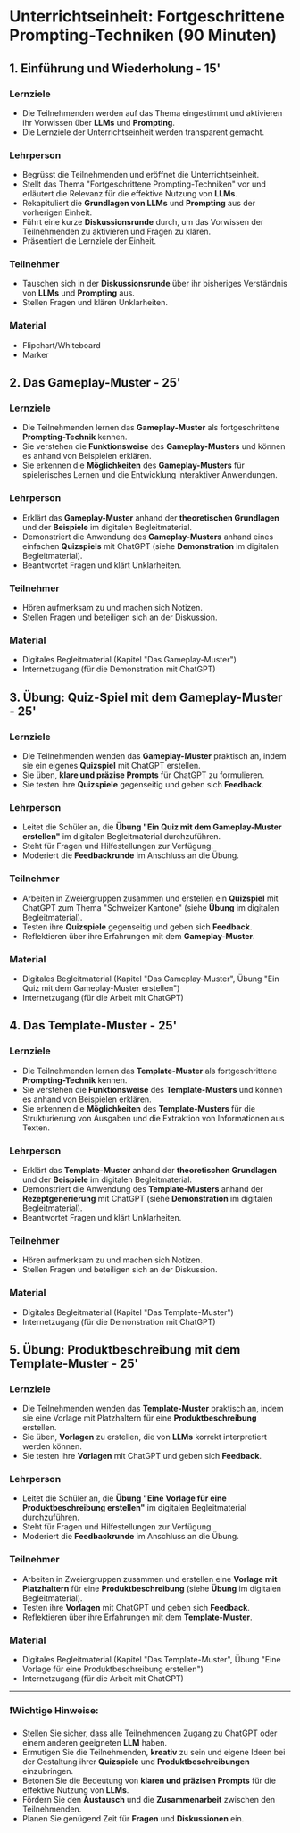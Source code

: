 # Unterrichtseinheit: Fortgeschrittene Prompting-Techniken (90 Minuten)

## 1. Einführung und Wiederholung - 15'
### Lernziele
* Die Teilnehmenden werden auf das Thema eingestimmt und aktivieren ihr Vorwissen über **LLMs** und **Prompting**.
* Die Lernziele der Unterrichtseinheit werden transparent gemacht.
### Lehrperson
 *  Begrüsst die Teilnehmenden und eröffnet die Unterrichtseinheit.
 * Stellt das Thema "Fortgeschrittene Prompting-Techniken" vor und erläutert die Relevanz für die effektive Nutzung von **LLMs**.
 * Rekapituliert die **Grundlagen von LLMs** und **Prompting** aus der vorherigen Einheit.
 * Führt eine kurze **Diskussionsrunde** durch, um das Vorwissen der Teilnehmenden zu aktivieren und Fragen zu klären.
 * Präsentiert die Lernziele der Einheit.
### Teilnehmer
* Tauschen sich in der **Diskussionsrunde** über ihr bisheriges Verständnis von **LLMs** und **Prompting** aus.
 * Stellen Fragen und klären Unklarheiten.
### Material
* Flipchart/Whiteboard  
* Marker

## 2. Das Gameplay-Muster - 25'
### Lernziele
* Die Teilnehmenden lernen das **Gameplay-Muster** als fortgeschrittene **Prompting-Technik** kennen.
* Sie verstehen die **Funktionsweise** des **Gameplay-Musters** und können es anhand von Beispielen erklären.
* Sie erkennen die **Möglichkeiten** des **Gameplay-Musters** für spielerisches Lernen und die Entwicklung interaktiver Anwendungen.
### Lehrperson
* Erklärt das **Gameplay-Muster** anhand der **theoretischen Grundlagen** und der **Beispiele** im digitalen Begleitmaterial.
* Demonstriert die Anwendung des **Gameplay-Musters** anhand eines einfachen **Quizspiels** mit ChatGPT (siehe **Demonstration** im digitalen Begleitmaterial).
* Beantwortet Fragen und klärt Unklarheiten.
### Teilnehmer
* Hören aufmerksam zu und machen sich Notizen.
* Stellen Fragen und beteiligen sich an der Diskussion.
### Material
* Digitales Begleitmaterial (Kapitel "Das Gameplay-Muster")
* Internetzugang (für die Demonstration mit ChatGPT)

## 3. Übung: Quiz-Spiel mit dem Gameplay-Muster - 25'
### Lernziele
* Die Teilnehmenden wenden das **Gameplay-Muster** praktisch an, indem sie ein eigenes **Quizspiel** mit ChatGPT erstellen.
* Sie üben, **klare und präzise Prompts** für ChatGPT zu formulieren.
* Sie testen ihre **Quizspiele** gegenseitig und geben sich **Feedback**.
### Lehrperson
* Leitet die Schüler an, die **Übung "Ein Quiz mit dem Gameplay-Muster erstellen"** im digitalen Begleitmaterial durchzuführen.
* Steht für Fragen und Hilfestellungen zur Verfügung.
* Moderiert die **Feedbackrunde** im Anschluss an die Übung.
### Teilnehmer
* Arbeiten in Zweiergruppen zusammen und erstellen ein **Quizspiel** mit ChatGPT zum Thema "Schweizer Kantone" (siehe **Übung** im digitalen Begleitmaterial).
* Testen ihre **Quizspiele** gegenseitig und geben sich **Feedback**.
* Reflektieren über ihre Erfahrungen mit dem **Gameplay-Muster**.
### Material
* Digitales Begleitmaterial (Kapitel "Das Gameplay-Muster", Übung "Ein Quiz mit dem Gameplay-Muster erstellen")
* Internetzugang (für die Arbeit mit ChatGPT)

## 4. Das Template-Muster - 25'
### Lernziele
* Die Teilnehmenden lernen das **Template-Muster** als fortgeschrittene **Prompting-Technik** kennen.
* Sie verstehen die **Funktionsweise** des **Template-Musters** und können es anhand von Beispielen erklären.
* Sie erkennen die **Möglichkeiten** des **Template-Musters** für die Strukturierung von Ausgaben und die Extraktion von Informationen aus Texten.
### Lehrperson
* Erklärt das **Template-Muster** anhand der **theoretischen Grundlagen** und der **Beispiele** im digitalen Begleitmaterial.
* Demonstriert die Anwendung des **Template-Musters** anhand der **Rezeptgenerierung** mit ChatGPT (siehe **Demonstration** im digitalen Begleitmaterial).
* Beantwortet Fragen und klärt Unklarheiten.
### Teilnehmer
* Hören aufmerksam zu und machen sich Notizen.
* Stellen Fragen und beteiligen sich an der Diskussion.
### Material
* Digitales Begleitmaterial (Kapitel "Das Template-Muster")
* Internetzugang (für die Demonstration mit ChatGPT)

## 5. Übung: Produktbeschreibung mit dem Template-Muster - 25'
### Lernziele
* Die Teilnehmenden wenden das **Template-Muster** praktisch an, indem sie eine Vorlage mit Platzhaltern für eine **Produktbeschreibung** erstellen.
* Sie üben, **Vorlagen** zu erstellen, die von **LLMs** korrekt interpretiert werden können.
* Sie testen ihre **Vorlagen** mit ChatGPT und geben sich **Feedback**.
### Lehrperson
* Leitet die Schüler an, die **Übung "Eine Vorlage für eine Produktbeschreibung erstellen"** im digitalen Begleitmaterial durchzuführen.
* Steht für Fragen und Hilfestellungen zur Verfügung.
* Moderiert die **Feedbackrunde** im Anschluss an die Übung.
### Teilnehmer
* Arbeiten in Zweiergruppen zusammen und erstellen eine **Vorlage mit Platzhaltern** für eine **Produktbeschreibung** (siehe **Übung** im digitalen Begleitmaterial).
* Testen ihre **Vorlagen** mit ChatGPT und geben sich **Feedback**.
* Reflektieren über ihre Erfahrungen mit dem **Template-Muster**.
### Material
* Digitales Begleitmaterial (Kapitel "Das Template-Muster", Übung "Eine Vorlage für eine Produktbeschreibung erstellen")
* Internetzugang (für die Arbeit mit ChatGPT)

---
### ❗**Wichtige Hinweise:**
* Stellen Sie sicher, dass alle Teilnehmenden Zugang zu ChatGPT oder einem anderen geeigneten **LLM** haben.
* Ermutigen Sie die Teilnehmenden, **kreativ** zu sein und eigene Ideen bei der Gestaltung ihrer **Quizspiele** und **Produktbeschreibungen** einzubringen.
* Betonen Sie die Bedeutung von **klaren und präzisen Prompts** für die effektive Nutzung von **LLMs**.
* Fördern Sie den **Austausch** und die **Zusammenarbeit** zwischen den Teilnehmenden.
* Planen Sie genügend Zeit für **Fragen** und **Diskussionen** ein.
